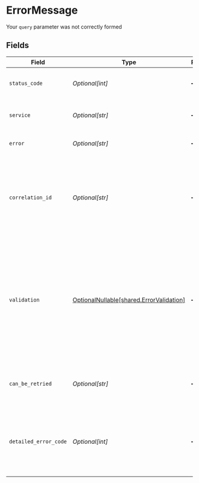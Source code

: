 # ErrorMessage

Your `query` parameter was not correctly formed


## Fields

| Field                                                                                                                                                        | Type                                                                                                                                                         | Required                                                                                                                                                     | Description                                                                                                                                                  |
| ------------------------------------------------------------------------------------------------------------------------------------------------------------ | ------------------------------------------------------------------------------------------------------------------------------------------------------------ | ------------------------------------------------------------------------------------------------------------------------------------------------------------ | ------------------------------------------------------------------------------------------------------------------------------------------------------------ |
| `status_code`                                                                                                                                                | *Optional[int]*                                                                                                                                              | :heavy_minus_sign:                                                                                                                                           | The HTTP status code returned by the error.                                                                                                                  |
| `service`                                                                                                                                                    | *Optional[str]*                                                                                                                                              | :heavy_minus_sign:                                                                                                                                           | Codat's service the returned the error.                                                                                                                      |
| `error`                                                                                                                                                      | *Optional[str]*                                                                                                                                              | :heavy_minus_sign:                                                                                                                                           | A brief description of the error.                                                                                                                            |
| `correlation_id`                                                                                                                                             | *Optional[str]*                                                                                                                                              | :heavy_minus_sign:                                                                                                                                           | Unique identifier used to propagate to all downstream services and determine the source of the error.                                                        |
| `validation`                                                                                                                                                 | [OptionalNullable[shared.ErrorValidation]](../../models/shared/errorvalidation.md)                                                                           | :heavy_minus_sign:                                                                                                                                           | A human-readable object describing validation decisions Codat has made. If an operation has failed because of validation errors, they will be detailed here. |
| `can_be_retried`                                                                                                                                             | *Optional[str]*                                                                                                                                              | :heavy_minus_sign:                                                                                                                                           | `True` if the error occurred transiently and can be retried.                                                                                                 |
| `detailed_error_code`                                                                                                                                        | *Optional[int]*                                                                                                                                              | :heavy_minus_sign:                                                                                                                                           | Machine readable error code used to automate processes based on the code returned.                                                                           |